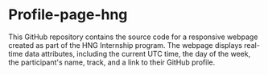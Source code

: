 # Profile-page-hng
This GitHub repository contains the source code for a responsive webpage created as part of the HNG Internship program. The webpage displays real-time data attributes, including the current UTC time, the day of the week, the participant's name, track, and a link to their GitHub profile.
